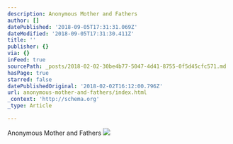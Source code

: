 ```yaml
---
description: Anonymous Mother and Fathers
author: []
datePublished: '2018-09-05T17:31:31.069Z'
dateModified: '2018-09-05T17:31:30.411Z'
title: ''
publisher: {}
via: {}
inFeed: true
sourcePath: _posts/2018-02-02-30be4b77-5047-4d41-8755-0f5d45cfc571.md
hasPage: true
starred: false
datePublishedOriginal: '2018-02-02T16:12:00.796Z'
url: anonymous-mother-and-fathers/index.html
_context: 'http://schema.org'
_type: Article

---
```

Anonymous Mother and Fathers
![](https://the-grid-user-content.s3-us-west-2.amazonaws.com/b4e82ab0-2640-4490-a6b1-8982d8a6d1aa.jpg)